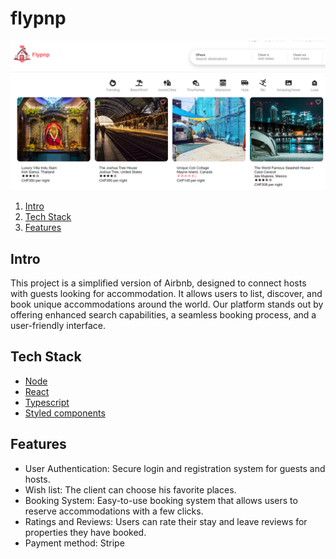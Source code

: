 # flypnp 
![flypnp](client/src/assets/images/png/flypnp.png)

1. [Intro](#intro)
2. [Tech Stack](#tech-stack)
3. [Features](#features)

## Intro
 This project is a simplified version of Airbnb, designed to connect hosts with guests looking for accommodation. It allows users to list, discover, and book unique accommodations around the world. Our platform stands out by offering enhanced search capabilities, a seamless booking process, and a user-friendly interface.

## Tech Stack
- [Node](#node)
- [React](#react)
- [Typescript](#typescript)
- [Styled components](#styled-components)

## Features
- User Authentication: Secure login and registration system for guests and hosts.
- Wish list: The client can choose his favorite places.
- Booking System: Easy-to-use booking system that allows users to reserve accommodations with a few clicks.
- Ratings and Reviews: Users can rate their stay and leave reviews for properties they have booked.
- Payment method: Stripe
